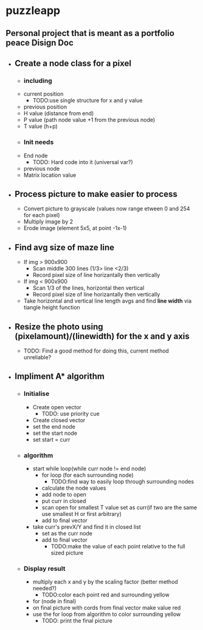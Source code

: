 # puzzleapp
Personal project that is meant as a portfolio peace
Disign Doc
------------------------------------------------
- ## Create a node class for a pixel
  - ### including
  - current position
    - TODO:use single structure for x and y value
  - previous position
  - H value (distance from end)
  - P value (path node value +1 from the previous node)
  - T value (h+p) 
  - ### Init needs 		
  - End node 
    - TODO: Hard code into it (universal var?)
  - previous node 
  - Matrix location value
			   
- ## Process picture to make easier to process
  - Convert picture to grayscale (values now range etween 0 and 254 for each pixel)
  - Multiply image by 2
  - Erode image (element 5x5, at point -1x-1)
- ## Find avg size of maze line
  - If img > 900x900
    - Scan middle 300 lines (1/3> line <2/3)
    - Record pixel size of line horizantally then vertically 
  - If img < 900x900
    - Scan 1/3 of the lines, horizontal then vertical
    - Record pixel size of line horizantally then vertically
  - Take horizontal and vertical line length avgs and find **line width** via tiangle height function
  

- ## Resize the photo using (pixelamount)/(linewidth) for the x and y axis
  - TODO: Find a good method for doing this, current method unreliable?
  

- ## Impliment A* algorithm
  - ### Initialise
    - Create open vector
      - TODO: use priority cue
    - Create closed vector
    - set the end node
    - set the start node
    - set start = curr
  - ### algorithm
    - start while loop(while curr node != end node)
      - for loop (for each surrounding node)
        - TODO:find way to easily loop through surrounding nodes
      - calculate the node values
      - add node to open 
      - put curr in closed
      - scan open for smallest T value set as curr(if two are the same use smallest H or first arbitrary)
      - add to final vector
    - take curr's prevX/Y and find it in closed list
      - set as the curr node
      - add to final vector
        - TODO:make the value of each point relative to the full sized picture
  - ### Display result
    - multiply each x and y by the scaling factor (better method needed?)
      - TODO:color each point red and surrounding yellow
    - for (node in final)
    - on final picture with cords from final vector make value red
    - use the for loop from algorithm to color surrounding yellow
      - TODO: print the final picture

